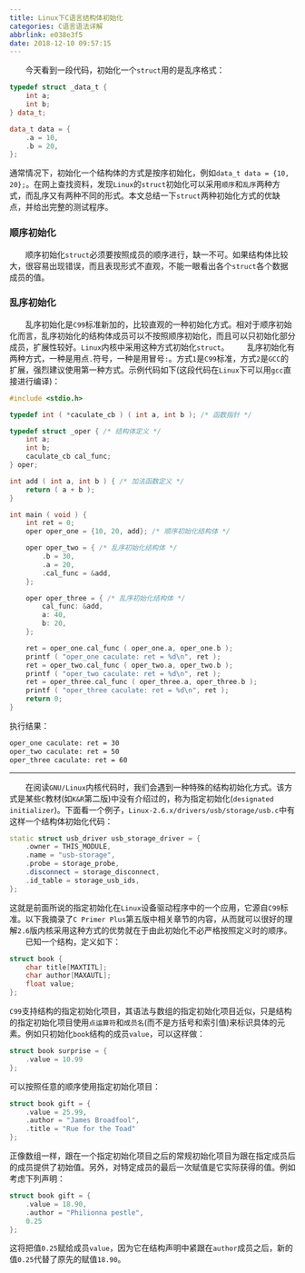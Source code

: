 ```yaml
---
title: Linux下C语言结构体初始化
categories: C语言语法详解
abbrlink: e038e3f5
date: 2018-12-10 09:57:15
---
```

&emsp;&emsp;今天看到一段代码，初始化一个`struct`用的是乱序格式：

``` cpp
typedef struct _data_t {
    int a;
    int b;
} data_t;

data_t data = {
    .a = 10,
    .b = 20,
};
```

通常情况下，初始化一个结构体的方式是按序初始化，例如`data_t data = {10, 20};`。在网上查找资料，发现`Linux`的`struct`初始化可以采用`顺序`和`乱序`两种方式，而乱序又有两种不同的形式。本文总结一下`struct`两种初始化方式的优缺点，并给出完整的测试程序。

### 顺序初始化

&emsp;&emsp;顺序初始化`struct`必须要按照成员的顺序进行，缺一不可。如果结构体比较大，很容易出现错误，而且表现形式不直观，不能一眼看出各个`struct`各个数据成员的值。

### 乱序初始化

&emsp;&emsp;乱序初始化是`C99`标准新加的，比较直观的一种初始化方式。相对于顺序初始化而言，乱序初始化的结构体成员可以不按照顺序初始化，而且可以只初始化部分成员，扩展性较好。`Linux`内核中采用这种方式初始化`struct`。
&emsp;&emsp;乱序初始化有两种方式，一种是用点`.`符号，一种是用冒号`:`。方式`1`是`C99`标准，方式`2`是`GCC`的扩展，强烈建议使用第一种方式。示例代码如下(这段代码在`Linux`下可以用`gcc`直接进行编译)：

``` cpp
#include <stdio.h>

typedef int ( *caculate_cb ) ( int a, int b ); /* 函数指针 */

typedef struct _oper { /* 结构体定义 */
    int a;
    int b;
    caculate_cb cal_func;
} oper;

int add ( int a, int b ) { /* 加法函数定义 */
    return ( a + b );
}

int main ( void ) {
    int ret = 0;
    oper oper_one = {10, 20, add}; /* 顺序初始化结构体 */

    oper oper_two = { /* 乱序初始化结构体 */
        .b = 30,
        .a = 20,
        .cal_func = &add,
    };

    oper oper_three = { /* 乱序初始化结构体 */
        cal_func: &add,
        a: 40,
        b: 20,
    };

    ret = oper_one.cal_func ( oper_one.a, oper_one.b );
    printf ( "oper_one caculate: ret = %d\n", ret );
    ret = oper_two.cal_func ( oper_two.a, oper_two.b );
    printf ( "oper_two caculate: ret = %d\n", ret );
    ret = oper_three.cal_func ( oper_three.a, oper_three.b );
    printf ( "oper_three caculate: ret = %d\n", ret );
    return 0;
}
```

执行结果：

``` bash
oper_one caculate: ret = 30
oper_two caculate: ret = 50
oper_three caculate: ret = 60
```

---

&emsp;&emsp;在阅读`GNU/Linux`内核代码时，我们会遇到一种特殊的结构初始化方式。该方式是某些`C`教材(如`K&R`第二版)中没有介绍过的，称为指定初始化(`designated initializer`)。下面看一个例子，`Linux-2.6.x/drivers/usb/storage/usb.c`中有这样一个结构体初始化代码：

``` cpp
static struct usb_driver usb_storage_driver = {
    .owner = THIS_MODULE,
    .name = "usb-storage",
    .probe = storage_probe,
    .disconnect = storage_disconnect,
    .id_table = storage_usb_ids,
};
```

这就是前面所说的指定初始化在`Linux`设备驱动程序中的一个应用，它源自`C99`标准。以下我摘录了`C Primer Plus`第五版中相关章节的内容，从而就可以很好的理解`2.6`版内核采用这种方式的优势就在于由此初始化不必严格按照定义时的顺序。
&emsp;&emsp;已知一个结构，定义如下：

``` cpp
struct book {
    char title[MAXTITL];
    char author[MAXAUTL];
    float value;
};
```

`C99`支持结构的指定初始化项目，其语法与数组的指定初始化项目近似，只是结构的指定初始化项目使用`点运算符`和`成员名`(而不是方括号和索引值)来标识具体的元素。例如只初始化`book`结构的成员`value`，可以这样做：

``` cpp
struct book surprise = {
    .value = 10.99
};
```

可以按照任意的顺序使用指定初始化项目：

``` cpp
struct book gift = {
    .value = 25.99,
    .author = "James Broadfool",
    .title = "Rue for the Toad"
};
```

正像数组一样，跟在一个指定初始化项目之后的常规初始化项目为跟在指定成员后的成员提供了初始值。另外，对特定成员的最后一次赋值是它实际获得的值。例如考虑下列声明：

``` cpp
struct book gift = {
    .value = 18.90,
    .author = "Philionna pestle",
    0.25
};
```

这将把值`0.25`赋给成员`value`，因为它在结构声明中紧跟在`author`成员之后，新的值`0.25`代替了原先的赋值`18.90`。